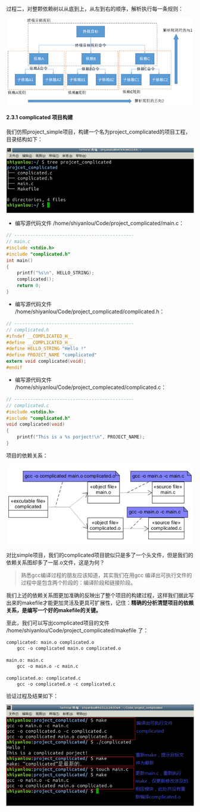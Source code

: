 过程二，对整颗依赖树以从底到上，从左到右的顺序，解析执行每一条规则：

![1-2.1.2-3](0.5_一个实例.assets/document-uid298389labid2374timestamp1481542553598.png)

#### 2.3.1 complicated 项目构建

我们仿照project_simple项目，构建一个名为project_complicated的项目工程，目录结构如下：

![1-2.3.1-1](0.5_一个实例.assets/document-uid298389labid2374timestamp1481542725973.png)

- 编写源代码文件 /home/shiyanlou/Code/project_complicated/main.c：

```c++
// ---------------------------------------------
// main.c
#include <stdio.h>
#include "complicated.h"
int main()
{
    printf("%s\n", HELLO_STRING);
    complicated();
    return 0;
}
```

- 编写源代码文件 /home/shiyanlou/Code/project_complicated/complicated.h：

```c
// ---------------------------------------------
// complicated.h
#ifndef __COMPLICATED_H__
#define __COMPLICATED_H__
#define HELLO_STRING "Hello !"
#define PROJECT_NAME "complicated"
extern void complicated(void);
#endif
```

- 编写源代码文件 /home/shiyanlou/Code/project_complecated/complicated.c：

```c
// ---------------------------------------------
// complicated.c
#include <stdio.h>
#include "complicated.h"
void complicated(void)
{
    printf("This is a %s porject!\n", PROJECT_NAME);
}
```

项目的依赖关系：

![1-2.3.1-2](0.5_一个实例.assets/document-uid298389labid2374timestamp1481542738231.png)

对比simple项目，我们的complicated项目貌似只是多了一个头文件，但是我们的依赖关系图却多了一层.o文件，这是为何？

> 熟悉gcc编译过程的朋友应该知道，其实我们在用gcc 编译出可执行文件的过程中是包含两个阶段的：编译阶段和链接阶段。

我们上述的依赖关系图更加准确的反映出了整个项目的构建过程，这样我们据此写出来的makefile才能更加灵活及更具可扩展性，记住：**精确的分析清楚项目的依赖关系，是编写一个好的makefile的关键。**

至此，我们可以写出complicated项目的文件 /home/shiyanlou/Code/project_complicated/makefile 了：

```
complicated: main.o complicated.o
    gcc -o complicated main.o complicated.o

main.o: main.c
    gcc -o main.o -c main.c

complicated.o: complicated.c
    gcc -o complicated.o -c complicated.c
```

验证过程及结果如下：

![1-2.3.1-3](0.5_一个实例.assets/document-uid298389labid2374timestamp1481542750505.png)